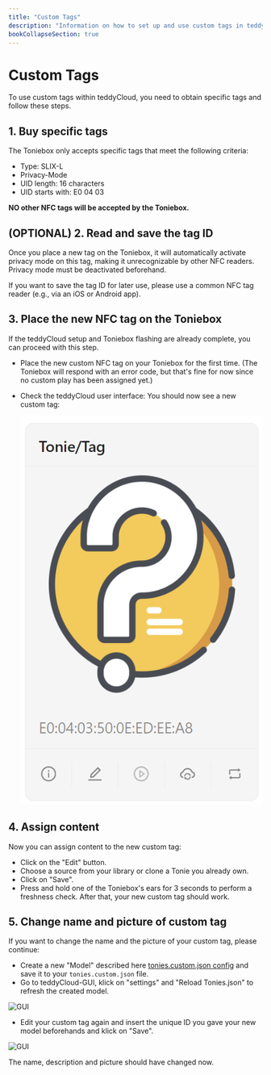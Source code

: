 ```yaml
---
title: "Custom Tags"
description: "Information on how to set up and use custom tags in teddyCloud."
bookCollapseSection: true
---
```

# Custom Tags
To use custom tags within teddyCloud, you need to obtain specific tags and follow these steps.

## 1. Buy specific tags
The Toniebox only accepts specific tags that meet the following criteria:

- Type: SLIX-L
- Privacy-Mode
- UID length: 16 characters
- UID starts with: E0 04 03

**NO other NFC tags will be accepted by the Toniebox.**

## (OPTIONAL) 2. Read and save the tag ID
Once you place a new tag on the Toniebox, it will automatically activate privacy mode on this tag, making it unrecognizable by other NFC readers. Privacy mode must be deactivated beforehand.  

If you want to save the tag ID for later use, please use a common NFC tag reader (e.g., via an iOS or Android app).

## 3. Place the new NFC tag on the Toniebox
If the teddyCloud setup and Toniebox flashing are already complete, you can proceed with this step.  

- Place the new custom NFC tag on your Toniebox for the first time. (The Toniebox will respond with an error code, but that's fine for now since no custom play has been assigned yet.)  
- Check the teddyCloud user interface: You should now see a new custom tag:

  ![GUI](/img/tonies-custom-json_empty.png)

## 4. Assign content
Now you can assign content to the new custom tag:  

- Click on the "Edit" button.  
- Choose a source from your library or clone a Tonie you already own.  
- Click on "Save".  
- Press and hold one of the Toniebox's ears for 3 seconds to perform a freshness check. After that, your new custom tag should work.  

## 5. Change name and picture of custom tag
If you want to change the name and the picture of your custom tag, please continue:
- Create a new "Model" described here [tonies.custom.json config](../tecdoc/tonies-custom-json.md) and save it to your `tonies.custom.json` file.
- Go to teddyCloud-GUI, klick on "settings" and "Reload Tonies.json" to refresh the created model.

![GUI](/img/gui-tonies-reload-config.png)

- Edit your custom tag again and insert the unique ID you gave your new model beforehands and klick on "Save".

![GUI](/img/gui-tonies-edit-model.png)

The name, description and picture should have changed now.
